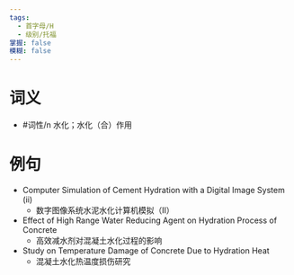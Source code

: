 ```yaml
---
tags:
  - 首字母/H
  - 级别/托福
掌握: false
模糊: false
---
```

# 词义
- #词性/n  水化；水化（合）作用
# 例句
- Computer Simulation of Cement Hydration with a Digital Image System (ⅱ)
	- 数字图像系统水泥水化计算机模拟（Ⅱ）
- Effect of High Range Water Reducing Agent on Hydration Process of Concrete
	- 高效减水剂对混凝土水化过程的影响
- Study on Temperature Damage of Concrete Due to Hydration Heat
	- 混凝土水化热温度损伤研究
